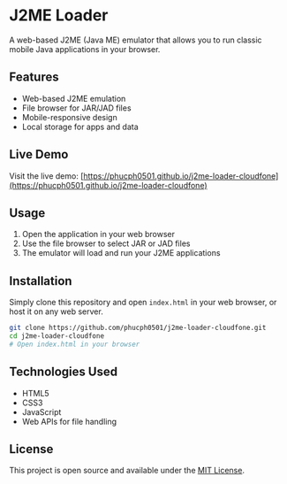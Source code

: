 # J2ME Loader

A web-based J2ME (Java ME) emulator that allows you to run classic mobile Java applications in your browser.

## Features

- Web-based J2ME emulation
- File browser for JAR/JAD files
- Mobile-responsive design
- Local storage for apps and data

## Live Demo

Visit the live demo: [https://phucph0501.github.io/j2me-loader-cloudfone](https://phucph0501.github.io/j2me-loader-cloudfone)

## Usage

1. Open the application in your web browser
2. Use the file browser to select JAR or JAD files
3. The emulator will load and run your J2ME applications

## Installation

Simply clone this repository and open `index.html` in your web browser, or host it on any web server.

```bash
git clone https://github.com/phucph0501/j2me-loader-cloudfone.git
cd j2me-loader-cloudfone
# Open index.html in your browser
```

## Technologies Used

- HTML5
- CSS3
- JavaScript
- Web APIs for file handling

## License

This project is open source and available under the [MIT License](LICENSE).
